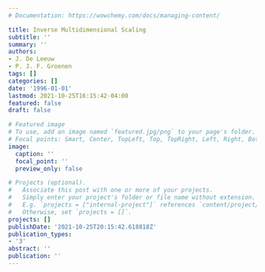 ```yaml
---
# Documentation: https://wowchemy.com/docs/managing-content/

title: Inverse Multidimensional Scaling
subtitle: ''
summary: ''
authors:
- J. De Leeuw
- P. J. F. Groenen
tags: []
categories: []
date: '1996-01-01'
lastmod: 2021-10-25T16:15:42-04:00
featured: false
draft: false

# Featured image
# To use, add an image named `featured.jpg/png` to your page's folder.
# Focal points: Smart, Center, TopLeft, Top, TopRight, Left, Right, BottomLeft, Bottom, BottomRight.
image:
  caption: ''
  focal_point: ''
  preview_only: false

# Projects (optional).
#   Associate this post with one or more of your projects.
#   Simply enter your project's folder or file name without extension.
#   E.g. `projects = ["internal-project"]` references `content/project/deep-learning/index.md`.
#   Otherwise, set `projects = []`.
projects: []
publishDate: '2021-10-25T20:15:42.618818Z'
publication_types:
- '3'
abstract: ''
publication: ''
---
```

